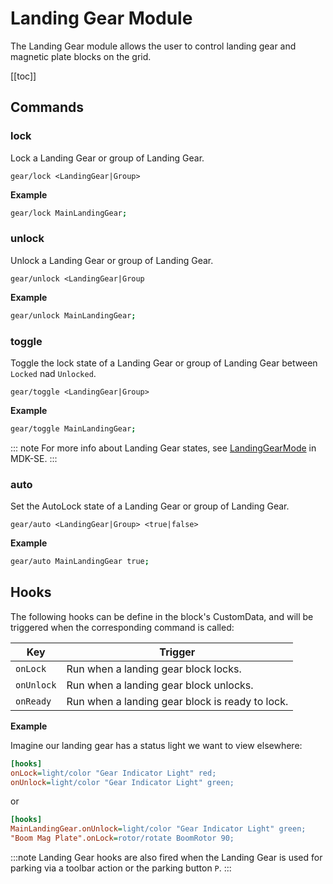 # Landing Gear Module
<!-- [< Modules](../Modules.md) -->

The Landing Gear module allows the user to control landing gear and magnetic plate blocks on the grid.

[[toc]]

## Commands

### lock
Lock a Landing Gear or group of Landing Gear.
```
gear/lock <LandingGear|Group>
```

**Example**
```bash title="Terminal"
gear/lock MainLandingGear;
```

### unlock
Unlock a Landing Gear or group of Landing Gear.
```
gear/unlock <LandingGear|Group
```

**Example**
```bash title="Terminal"
gear/unlock MainLandingGear;
```

### toggle
Toggle the lock state of a Landing Gear or group of Landing Gear between `Locked` nad `Unlocked`.
```
gear/toggle <LandingGear|Group>
```

**Example**
```bash title="Terminal"
gear/toggle MainLandingGear;
```

::: note
For more info about Landing Gear states, see [LandingGearMode](https://github.com/malware-dev/MDK-SE/wiki/SpaceEngineers.Game.ModAPI.Ingame.LandingGearMode) in MDK-SE.
:::

### auto
Set the AutoLock state of a Landing Gear or group of Landing Gear.
```
gear/auto <LandingGear|Group> <true|false>
```

**Example**
```bash title="Terminal"
gear/auto MainLandingGear true;
```


## Hooks

The following hooks can be define in the block's CustomData, and will be triggered when the corresponding command is called:

|Key                | Trigger                                       |
|-                  |-                                              |
| `onLock`          | Run when a landing gear block locks.       |
| `onUnlock`        | Run when a landing gear block unlocks.     |
| `onReady`         | Run when a landing gear block is ready to lock.     |

**Example**

Imagine our landing gear has a status light we want to view elsewhere:

```ini title="MainLandingGear > Custom Data"
[hooks]
onLock=light/color "Gear Indicator Light" red;
onUnlock=light/color "Gear Indicator Light" green;
```
or
```ini title="Mother > Custom Data"
[hooks]
MainLandingGear.onUnlock=light/color "Gear Indicator Light" green;
"Boom Mag Plate".onLock=rotor/rotate BoomRotor 90;
```

:::note
Landing Gear hooks are also fired when the Landing Gear is used for parking via a toolbar action or the parking button `P`.
:::
